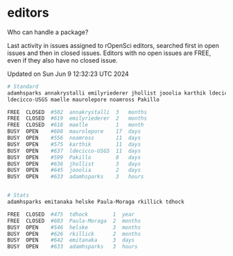 # editors

Who can handle a package?

Last activity in issues assigned to rOpenSci editors, searched first in open
issues and then in closed issues. Editors with no open issues are FREE, even if
they also have no closed issue.


Updated on Sun Jun 9 12:32:23 UTC 2024

```bash
# Standard
adamhsparks annakrystalli emilyriederer jhollist jooolia karthik ldecicco
ldecicco-USGS maelle maurolepore noamross Pakillo

FREE  CLOSED  #502  annakrystalli  3   months
FREE  CLOSED  #619  emilyriederer  2   months
FREE  CLOSED  #618  maelle         1   month
BUSY  OPEN    #608  maurolepore    17  days
BUSY  OPEN    #556  noamross       11  days
BUSY  OPEN    #575  karthik        11  days
BUSY  OPEN    #637  ldecicco-USGS  11  days
BUSY  OPEN    #599  Pakillo        8   days
BUSY  OPEN    #636  jhollist       3   days
BUSY  OPEN    #645  jooolia        2   days
BUSY  OPEN    #633  adamhsparks    3   hours


# Stats
adamhsparks emitanaka helske Paula-Moraga rkillick tdhock

FREE  CLOSED  #475  tdhock        1  year
FREE  CLOSED  #603  Paula-Moraga  2  months
BUSY  OPEN    #546  helske        3  months
BUSY  OPEN    #626  rkillick      2  months
BUSY  OPEN    #642  emitanaka     3  days
BUSY  OPEN    #633  adamhsparks   3  hours
```
